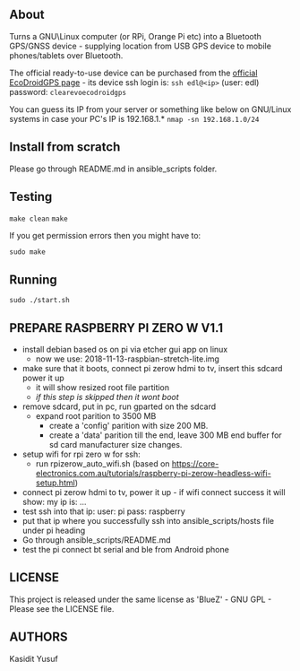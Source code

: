 About
-----

Turns a GNU\Linux computer (or RPi, Orange Pi etc) into a Bluetooth GPS/GNSS device - supplying location from USB GPS device to mobile phones/tablets over Bluetooth.

The official ready-to-use device can be purchased from the [official EcoDroidGPS page](https://www.clearevo.com/ecodroidgps/) - its device ssh login is:
`ssh edl@<ip>`
(user: edl)
password:
`clearevoecodroidgps`

You can guess its IP from your server or something like below on GNU/Linux systems in case your PC's IP is 192.168.1.*
`nmap -sn 192.168.1.0/24`


Install from scratch
--------------------

Please go through README.md in ansible_scripts folder.

Testing
-------

`make clean`
`make`

If you get permission errors then you might have to:

`sudo make`


Running
-------

`sudo ./start.sh`

PREPARE RASPBERRY PI ZERO W V1.1
---------

- install debian based os on pi via etcher gui app on linux
  - now we use: 2018-11-13-raspbian-stretch-lite.img
- make sure that it boots, connect pi zerow hdmi to tv, insert this sdcard power it up
  - it will show resized root file partition
  - *if this step is skipped then it wont boot*
- remove sdcard, put in pc, run gparted on the sdcard
  - expand root parition to 3500 MB
    - create a 'config' parition with size 200 MB.
    - create a 'data' parition till the end, leave 300 MB end buffer for sd card manufacturer size changes.
- setup wifi for rpi zero w for ssh:
  - run rpizerow_auto_wifi.sh (based on https://core-electronics.com.au/tutorials/raspberry-pi-zerow-headless-wifi-setup.html)
- connect pi zerow hdmi to tv, power it up - if wifi connect success it will show: my ip is: ...
- test ssh into that ip: user: pi pass: raspberry
- put that ip where you successfully ssh into ansible_scripts/hosts file under pi heading
- Go through ansible_scripts/README.md
- test the pi connect bt serial and ble from Android phone

LICENSE
-------

This project is released under the same license as 'BlueZ' - GNU GPL - Please see the LICENSE file.

AUTHORS
-------

Kasidit Yusuf
